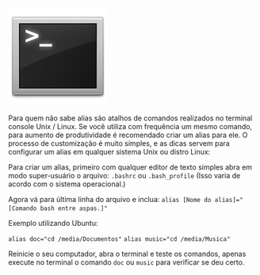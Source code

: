 ![Terminal console do Linux](/images/terminal-console-linux.jpg)

Para quem não sabe alias são atalhos de comandos realizados no terminal console Unix / Linux. Se você utiliza com frequência um mesmo comando, para aumento de produtividade é recomendado criar um alias para ele. O processo de customização é muito simples, e as dicas servem para configurar um alias em qualquer sistema Unix ou distro Linux:

Para criar um alias, primeiro com qualquer editor de texto simples abra em modo super-usuário o arquivo: `.bashrc` ou `.bash_profile` (Isso varia de acordo com o sistema operacional.)

Agora vá para última linha do arquivo e inclua:
`alias [Nome do alias]="[Comando bash entre aspas.]"`

Exemplo utilizando Ubuntu:

`alias doc="cd /media/Documentos"`
`alias music="cd /media/Musica"`

Reinicie o seu computador, abra o terminal e teste os comandos, apenas execute no terminal o comando `doc` ou `music` para verificar se deu certo.
